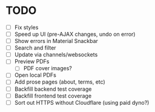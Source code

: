 # TODO

 - [ ] Fix styles
 - [ ] Speed up UI (pre-AJAX changes, undo on error)
 - [ ] Show errors in Material Snackbar
 - [ ] Search and filter
 - [ ] Update via channels/websockets
 - [ ] Preview PDFs
     - [ ] PDF cover images?
 - [ ] Open local PDFs
 - [ ] Add prose pages (about, terms, etc)
 - [ ] Backfill backend test coverage
 - [ ] Backfill frontend test coverage
 - [ ] Sort out HTTPS without Cloudflare (using paid dyno?)
